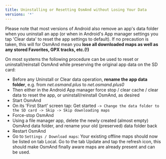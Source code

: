 ```yaml
---
title: Uninstalling or Resetting OsmAnd without Losing Your Data
versions: '*'
---
```


Please note that most versions of Android also remove an app's data
folder when you uninstall an app (or when in Android's App manager
settings you tap 'Clear data' to reset the app settings to default). If
no precaution is taken, this will for OsmAnd mean you **lose all
downloaded maps as well as any stored Favorites, GPX tracks, etc.(!)**

On most systems the following procedure can be used to reset or
uninstall/reinstall OsmAnd while preserving the original app data on the
SD card:

-   Before any Uninstall or Clear data operation, **rename the app data
    folder**, e.g. from *net.osmand.plus* to *net.osmand.plus0*
-   Then either in the Android App manager force stop / clear cache /
    clear data to reset the app, or uninstall/reinstall OsmAnd, as
    desired
-   Start OsmAnd
-   On its 'First Start' screen tap: Get started `-> Change the data
    folder to the SD card -> Skip -> Skip downloading maps`
-   Force-stop OsmAnd
-   Using a file manager app, delete the newly created (almost empty)
    OsmAnd data folder, and rename your old (preserved) data folder back
-   Restart OsmAnd
-   Go to `Settings / Download maps`: Your existing offline maps should
    now be listed on tab Local. Go to the tab Update and tap the refresh
    icon, this should make OsmAnd finally aware maps are already present
    and can be used.